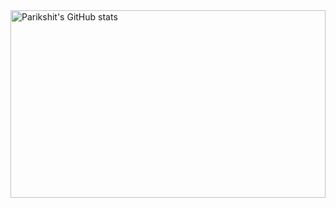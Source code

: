 <a href="https://profile-summary-for-github.com/user/parikshit223933">
  <img align="left" height="300px" width="100%" src="https://github-readme-stats.vercel.app/api?theme=light&username=parikshit223933&show_icons=true&line_height=27&count_private=true&include_all_commits=true" alt="Parikshit's GitHub stats"/>
  




<!--
**parikshit223933/parikshit223933** is a ✨ _special_ ✨ repository because its `README.md` (this file) appears on your GitHub profile.

Here are some ideas to get you started:

- 🔭 I’m currently working on ...
- 🌱 I’m currently learning ...
- 👯 I’m looking to collaborate on ...
- 🤔 I’m looking for help with ...
- 💬 Ask me about ...
- 📫 How to reach me: ...
- 😄 Pronouns: ...
- ⚡ Fun fact: ...
-->
